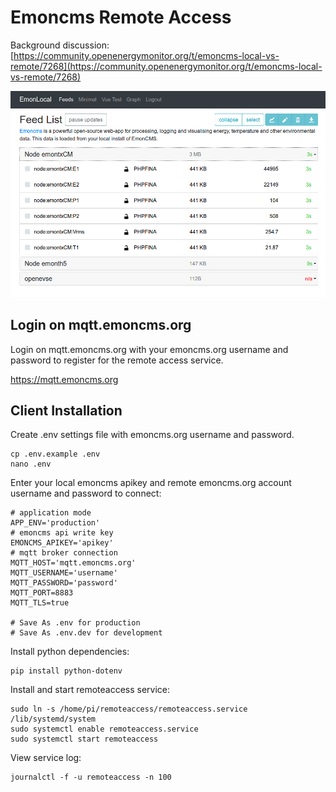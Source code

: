 # Emoncms Remote Access

Background discussion: [https://community.openenergymonitor.org/t/emoncms-local-vs-remote/7268](https://community.openenergymonitor.org/t/emoncms-local-vs-remote/7268)

![remoteaccess.png](remoteaccess.png)

## Login on mqtt.emoncms.org

Login on mqtt.emoncms.org with your emoncms.org username and password to register for the remote access service.

https://mqtt.emoncms.org

## Client Installation

Create .env settings file with emoncms.org username and password.

    cp .env.example .env
    nano .env

Enter your local emoncms apikey and remote emoncms.org account username and password to connect:

    # application mode
    APP_ENV='production'
    # emoncms api write key
    EMONCMS_APIKEY='apikey'
    # mqtt broker connection
    MQTT_HOST='mqtt.emoncms.org'
    MQTT_USERNAME='username'
    MQTT_PASSWORD='password'
    MQTT_PORT=8883
    MQTT_TLS=true

    # Save As .env for production
    # Save As .env.dev for development

Install python dependencies:

    pip install python-dotenv

Install and start remoteaccess service:

    sudo ln -s /home/pi/remoteaccess/remoteaccess.service /lib/systemd/system
    sudo systemctl enable remoteaccess.service
    sudo systemctl start remoteaccess
    
View service log:

    journalctl -f -u remoteaccess -n 100
